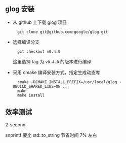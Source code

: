 
## glog 安装

- 从 github 上下载 glog 项目
  ```shell
    git clone git@github.com:google/glog.git
  ```

- 选择编译分支
  ```shell
    git checkout v0.4.0
  ```
  这里选择 tag 为 `v0.4.0` 的版本进行编译

- 采用 cmake 编译安装方式，指定生成动态库
  ```shell
    cmake -DCMAKE_INSTALL_PREFIX=/usr/local/glog -DBUILD_SHARED_LIBS=ON ..
    make
    make install
  ```

## 效率测试

2-second

snprintf 要比 std::to_string 节省时间 7% 左右

